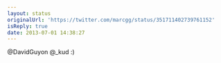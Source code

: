 ```yaml
---
layout: status
originalUrl: 'https://twitter.com/marcgg/status/351711402739761152'
isReply: true
date: 2013-07-01 14:38:27
---
```


@DavidGuyon @_kud :)
